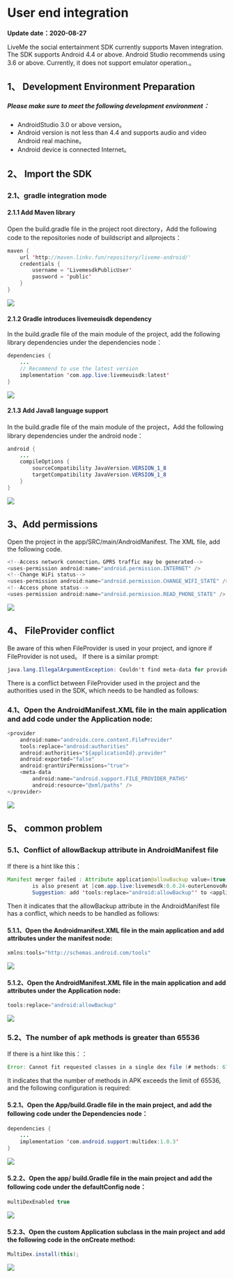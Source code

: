 # User end integration

**Update date：2020-08-27**

LiveMe the social entertainment SDK currently supports Maven integration. The SDK supports Android 4.4 or above. Android Studio recommends using 3.6 or above. Currently, it does not support emulator operation.。

## <a name='1'></a>1、 Development Environment Preparation

##### Please make sure to meet the following development environment：

- AndroidStudio 3.0 or above version。
- Android version is not less than 4.4 and supports audio and video Android real machine。
- Android device is connected Internet。

## <a name='2'></a>2、 Import the SDK

### 2.1、gradle integration mode

#### 2.1.1 Add Maven library


Open the build.gradle file in the project root directory，Add the following code to the repositories node of buildscript and allprojects：

```java
maven {
    url 'http://maven.linkv.fun/repository/liveme-android/'
    credentials {
        username = 'LivemesdkPublicUser'
        password = 'public'
    }
}
```
![](https://dl.linkv.io/doc/en/android/live/images/gradle_introduce_live1.png)

#### 2.1.2 Gradle introduces livemeuisdk dependency

In the build.gradle file of the main module of the project, add the following library dependencies under the dependencies node：

```java
dependencies {
    ...
    // Recommend to use the latest version
    implementation 'com.app.live:livemeuisdk:latest'
}
```
![](https://dl.linkv.io/doc/en/android/live/images/gradle_introduce_live2.png)

#### 2.1.3 Add Java8 language support

In the build.gradle file of the main module of the project，Add the following library dependencies under the android node：

```java
android {
    ...
    compileOptions {
        sourceCompatibility JavaVersion.VERSION_1_8
        targetCompatibility JavaVersion.VERSION_1_8
    }
}
```
![](https://dl.linkv.io/doc/en/android/live/images/gradle_introduce_live3.png)

## <a name='3'></a>3、Add permissions


Open the project in the app/SRC/main/AndroidManifest. The XML file, add the following code.
```java
<!--Access network connection，GPRS traffic may be generated-->
<uses-permission android:name="android.permission.INTERNET" />
<!--Change WiFi status-->
<uses-permission android:name="android.permission.CHANGE_WIFI_STATE" />
<!--Access phone status-->
<uses-permission android:name="android.permission.READ_PHONE_STATE" />
```
![](https://dl.linkv.io/doc/zh/android/live/images/add_permission.png)

## <a name='4'></a>4、 FileProvider conflict
Be aware of this when FileProvider is used in your project, and ignore if FileProvider is not used。
If there is a similar prompt:
```java
java.lang.IllegalArgumentException: Couldn't find meta-data for provider with authority xxx.xxx.provider
```
There is a conflict between FileProvider used in the project and the authorities used in the SDK, which needs to be handled as follows:
### 4.1、Open the AndroidManifest.XML file in the main application and add code under the Application node:
```java
<provider
    android:name="androidx.core.content.FileProvider"
    tools:replace="android:authorities"
    android:authorities="${applicationId}.provider"
    android:exported="false"
    android:grantUriPermissions="true">
    <meta-data
        android:name="android.support.FILE_PROVIDER_PATHS"
        android:resource="@xml/paths" />
</provider>
```
![](https://dl.linkv.io/doc/en/android/live/images/include_problem6.png)

## <a name='5'></a>5、 common problem

### 5.1、Conflict of allowBackup attribute in AndroidManifest file

If there is a hint like this：
```java
Manifest merger failed : Attribute application@allowBackup value=(true) from AndroidManifest.xml:7:9-35
        is also present at [com.app.live:livemesdk:0.0.24-outerLenovoRelease] AndroidManifest.xml:34:9-36 value=(false).
        Suggestion: add 'tools:replace="android:allowBackup"' to <application> element at AndroidManifest.xml:6:5-21:19 to override.
```
Then it indicates that the allowBackup attribute in the AndroidManifest file has a conflict, which needs to be handled as follows:
#### 5.1.1、Open the Androidmanifest.XML file in the main application and add attributes under the manifest node:
```java
xmlns:tools="http://schemas.android.com/tools"
```
![](https://dl.linkv.io/doc/en/android/live/images/include_problem1.png)

#### 5.1.2、Open the AndroidManifest.XML file in the main application and add attributes under the Application node:
```java
tools:replace="android:allowBackup"
```
![](https://dl.linkv.io/doc/en/android/live/images/include_problem2.png)

### 5.2、The number of apk methods is greater than 65536

If there is a hint like this：：
```java
Error: Cannot fit requested classes in a single dex file (# methods: 67667 > 65536)
```
It indicates that the number of methods in APK exceeds the limit of 65536, and the following configuration is required:
#### 5.2.1、Open the App/build.Gradle file in the main project, and add the following code under the Dependencies node：
```java
dependencies {
    ...
    implementation 'com.android.support:multidex:1.0.3'
}
```
![](https://dl.linkv.io/doc/en/android/live/images/include_problem3.png)

#### 5.2.2、Open the app/ build.Gradle file in the main project and add the following code under the defaultConfig node：
```java
multiDexEnabled true
```
![](https://dl.linkv.io/doc/en/android/live/images/include_problem4.png)

#### 5.2.3、Open the custom Application subclass in the main project and add the following code in the onCreate method:
```java
MultiDex.install(this);
```
![](https://dl.linkv.io/doc/en/android/live/images/include_problem5.png)
